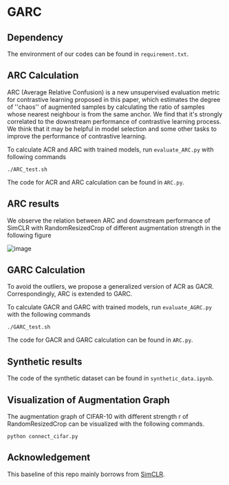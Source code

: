 # GARC



## Dependency

The environment of our codes can be found in ``requirement.txt``.

## ARC Calculation

ARC (Average Relative Confusion) is a new unsupervised evaluation metric for contrastive learning proposed in this paper, which estimates the degree of ''chaos'' of augmented samples by calculating the ratio of samples whose nearest neighbour is from the same anchor. We find that it's strongly correlated to the downstream performance of contrastive learning process. We think that it may be helpful in model selection and some other tasks to improve the performance of contrastive learning.

To calculate ACR and ARC with trained models, run ``evaluate_ARC.py`` with following commands

```
./ARC_test.sh
```

The code for ACR and ARC calculation can be found in ``ARC.py``.

## ARC results

We observe the relation between ARC and downstream performance of SimCLR with RandomResizedCrop of different augmentation strength in the following figure

![image](https://user-images.githubusercontent.com/81618067/156936579-a2f2ae6e-0cea-4da5-9444-8e6ba6a5a64e.png)



## GARC Calculation

To avoid the outliers, we propose a generalized version of ACR as GACR. Correspondingly, ARC is extended to GARC.

To calculate GACR and GARC with trained models, run ``evaluate_AGRC.py`` with the following commands

```
./GARC_test.sh
```

The code for GACR and GARC calculation can be found in ``ARC.py``.


## Synthetic results

The code of the synthetic dataset can be found in ``synthetic_data.ipynb``.

## Visualization of Augmentation Graph

The augmentation graph of CIFAR-10 with different strength r of RandomResizedCrop can be visualized with the following commands. 

```
python connect_cifar.py
```


## Acknowledgement

This baseline of this repo mainly borrows from [SimCLR](https://github.com/AndrewAtanov/simclr-pytorch).
